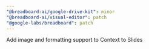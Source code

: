 ```yaml
---
"@breadboard-ai/google-drive-kit": minor
"@breadboard-ai/visual-editor": patch
"@google-labs/breadboard": patch
---
```


Add image and formatting support to Context to Slides

